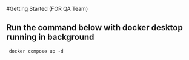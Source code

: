 #Getting Started (FOR QA Team)

## Run the command below with docker desktop running in background

` docker compose up -d`